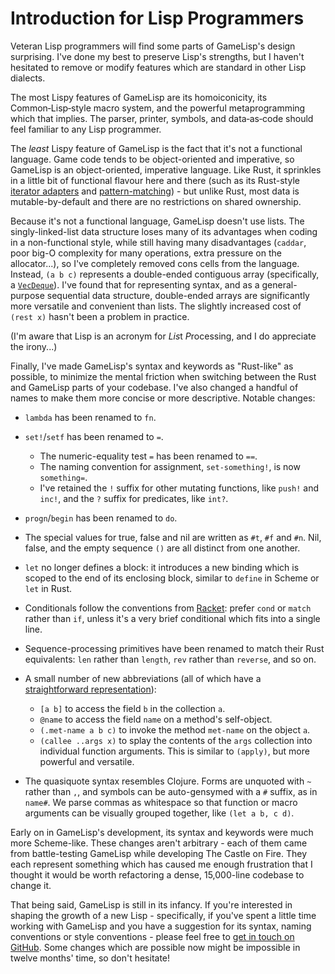 # Introduction for Lisp Programmers

Veteran Lisp programmers will find some parts of GameLisp's design surprising. I've done my best 
to preserve Lisp's strengths, but I haven't hesitated to remove or modify features which are 
standard in other Lisp dialects.

The most Lispy features of GameLisp are its homoiconicity, its Common‑Lisp‑style macro system, and 
the powerful metaprogramming which that implies. The parser, printer, symbols, and data‑as‑code 
should feel familiar to any Lisp programmer.

The *least* Lispy feature of GameLisp is the fact that it's not a functional language. Game code 
tends to be object-oriented and imperative, so GameLisp is an object-oriented, imperative
language. Like Rust, it sprinkles in a little bit of functional flavour here and there (such as 
its Rust-style [iterator adapters](iterators.md) and [pattern-matching](patterns.md)) - but unlike 
Rust, most data is mutable-by-default and there are no restrictions on shared ownership.

Because it's not a functional language, GameLisp doesn't use lists. The singly-linked-list 
data structure loses many of its advantages when coding in a non-functional style, while still having
many disadvantages (`caddar`, poor big-O complexity for many operations, extra pressure on the 
allocator...), so I've completely removed cons cells from the language. Instead, `(a b c)` 
represents a double-ended contiguous array 
(specifically, a [`VecDeque`](https://doc.rust-lang.org/std/collections/struct.VecDeque.html)). 
I've found that for representing syntax, and as a general-purpose sequential data structure, 
double-ended arrays are significantly more versatile and convenient than lists. The slightly 
increased cost of `(rest x)` hasn't been a problem in practice.

(I'm aware that Lisp is an acronym for *Lis*t *P*rocessing, and I do appreciate the irony...)

Finally, I've made GameLisp's syntax and keywords as "Rust-like" as possible, to minimize the
mental friction when switching between the Rust and GameLisp parts of your codebase. I've also 
changed a handful of names to make them more concise or more descriptive. Notable changes:
    
- `lambda` has been renamed to `fn`.

- `set!`/`setf` has been renamed to `=`.
    - The numeric-equality test `=` has been renamed to `==`.
    - The naming convention for assignment, `set-something!`, is now `something=`.
    - I've retained the `!` suffix for other mutating functions, like `push!` and `inc!`, and the 
      `?` suffix for predicates, like `int?`.

- `progn`/`begin` has been renamed to `do`.

- The special values for true, false and nil are written as `#t`, `#f` and `#n`. Nil, false, and
  the empty sequence `()` are all distinct from one another.

- `let` no longer defines a block: it introduces a new binding which is scoped to the end of its 
  enclosing block, similar to `define` in Scheme or `let` in Rust.

- Conditionals follow the conventions from 
  [Racket](https://docs.racket-lang.org/style/Choosing_the_Right_Construct.html): prefer `cond`
  or `match` rather than `if`, unless it's a very brief conditional which fits into a single line.

- Sequence-processing primitives have been renamed to match their Rust equivalents: `len` 
  rather than `length`, `rev` rather than `reverse`, and so on.

- A small number of new abbreviations (all of which have a [straightforward 
  representation](syntax-and-types.md#abbreviations)): 
    - `[a b]` to access the field `b` in the collection `a`.
    - `@name` to access the field `name` on a method's self-object.
    - `(.met-name a b c)` to invoke the method `met-name` on the object `a`.
    - `(callee ..args x)` to splay the contents of the `args` collection into individual 
      function arguments. This is similar to `(apply)`, but more powerful and versatile.

- The quasiquote syntax resembles Clojure. Forms are unquoted with `~` rather than `,`, and symbols 
  can be auto-gensymed with a `#` suffix, as in `name#`. We parse commas as whitespace so that 
  function or macro arguments can be visually grouped together, like `(let a b, c d)`.

Early on in GameLisp's development, its syntax and keywords were much more Scheme-like. These
changes aren't arbitrary - each of them came from battle-testing GameLisp while developing The 
Castle on Fire. They each represent something which has caused me enough frustration that I 
thought it would be worth refactoring a dense, 15,000-line codebase to change it.

That being said, GameLisp is still in its infancy. If you're interested in shaping the growth of
a new Lisp - specifically, if you've spent a little time working with GameLisp and you have a 
suggestion for its syntax, naming conventions or style conventions - please feel free to
[get in touch on GitHub][0]. Some changes which are possible now might be impossible in twelve 
months' time, so don't hesitate!

[0]: https://github.com/fleabitdev/glsp/issues/
